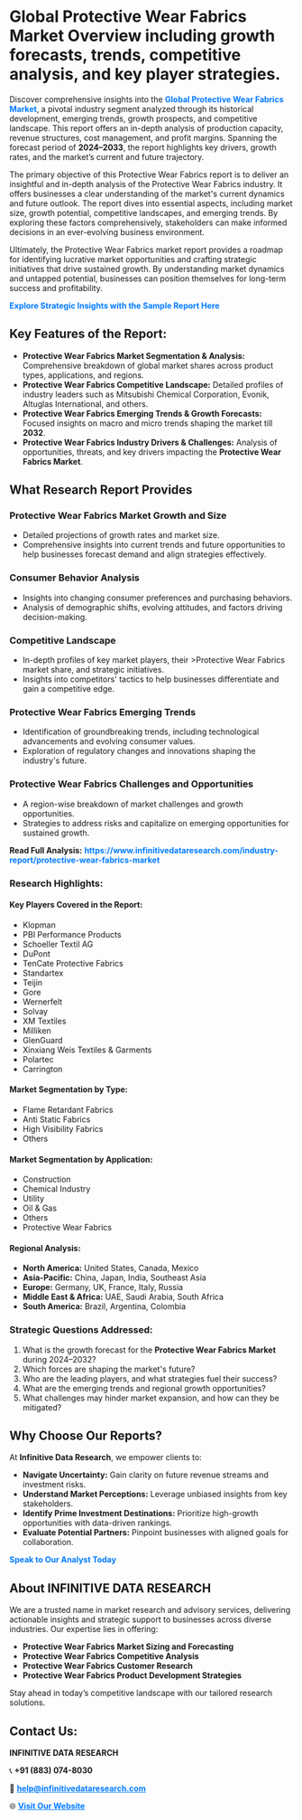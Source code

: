 <h1>Global Protective Wear Fabrics Market Overview including growth forecasts, trends, competitive analysis, and key player strategies.</h1>
<p>
Discover comprehensive insights into the 
<a href="https://www.infinitivedataresearch.com/industry-report/protective-wear-fabrics-market" rel="dofollow" style="color: #007BFF; text-decoration: none;"><strong>Global Protective Wear Fabrics Market</strong></a>, a pivotal industry segment analyzed through its historical development, emerging trends, growth prospects, and competitive landscape. This report offers an in-depth analysis of production capacity, revenue structures, cost management, and profit margins. Spanning the forecast period of <strong>2024–2033</strong>, the report highlights key drivers, growth rates, and the market’s current and future trajectory.
</p>
<p>
The primary objective of this Protective Wear Fabrics report is to deliver an insightful and in-depth analysis of the Protective Wear Fabrics industry. It offers businesses a clear understanding of the market's current dynamics and future outlook. The report dives into essential aspects, including market size, growth potential, competitive landscapes, and emerging trends. By exploring these factors comprehensively, stakeholders can make informed decisions in an ever-evolving business environment.
</p>
<p>
Ultimately, the Protective Wear Fabrics market report provides a roadmap for identifying lucrative market opportunities and crafting strategic initiatives that drive sustained growth. By understanding market dynamics and untapped potential, businesses can position themselves for long-term success and profitability.
</p>
<p>
<a href="https://www.infinitivedataresearch.com/request-sample/reportId=104427" style="color: #007BFF; text-decoration: none;"><strong>Explore Strategic Insights with the Sample Report Here</strong></a>
</p>

<h2>Key Features of the Report:</h2>
<ul>
<li><strong>Protective Wear Fabrics Market Segmentation & Analysis:</strong> Comprehensive breakdown of global market shares across product types, applications, and regions.</li>
<li><strong>Protective Wear Fabrics Competitive Landscape:</strong> Detailed profiles of industry leaders such as Mitsubishi Chemical Corporation, Evonik, Altuglas International, and others.</li>
<li><strong>Protective Wear Fabrics Emerging Trends & Growth Forecasts:</strong> Focused insights on macro and micro trends shaping the market till <strong>2032</strong>.</li>
<li><strong>Protective Wear Fabrics Industry Drivers & Challenges:</strong> Analysis of opportunities, threats, and key drivers impacting the <strong>Protective Wear Fabrics Market</strong>.</li>
</ul>

<h2>What Research Report Provides</h2>
<h3>Protective Wear Fabrics Market Growth and Size</h3>
<ul>
<li>Detailed projections of growth rates and market size.</li>
<li>Comprehensive insights into current trends and future opportunities to help businesses forecast demand and align strategies effectively.</li>
</ul>

<h3>Consumer Behavior Analysis</h3>
<ul>
<li>Insights into changing consumer preferences and purchasing behaviors.</li>
<li>Analysis of demographic shifts, evolving attitudes, and factors driving decision-making.</li>
</ul>

<h3>Competitive Landscape</h3>
<ul>
<li>In-depth profiles of key market players, their >Protective Wear Fabrics market share, and strategic initiatives.</li>
<li>Insights into competitors' tactics to help businesses differentiate and gain a competitive edge.</li>
</ul>

<h3>Protective Wear Fabrics Emerging Trends</h3>
<ul>
<li>Identification of groundbreaking trends, including technological advancements and evolving consumer values.</li>
<li>Exploration of regulatory changes and innovations shaping the industry's future.</li>
</ul>

<h3>Protective Wear Fabrics Challenges and Opportunities</h3>
<ul>
<li>A region-wise breakdown of market challenges and growth opportunities.</li>
<li>Strategies to address risks and capitalize on emerging opportunities for sustained growth.</li>
</ul>
<p><strong>Read Full Analysis:</strong> <a href="https://www.infinitivedataresearch.com/industry-report/protective-wear-fabrics-market" rel="dofollow" style="color: #007BFF; text-decoration: none;"><strong>https://www.infinitivedataresearch.com/industry-report/protective-wear-fabrics-market</strong></a></p>
<h3>Research Highlights:</h3>
<h4>Key Players Covered in the Report:</h4>
<ul><li>Klopman</li><li>PBI Performance Products</li><li>Schoeller Textil AG</li><li>DuPont</li><li>TenCate Protective Fabrics</li><li>Standartex</li><li>Teijin</li><li>Gore</li><li>Wernerfelt</li><li>Solvay</li><li>XM Textiles</li><li>Milliken</li><li>GlenGuard</li><li>Xinxiang Weis Textiles &amp; Garments</li><li>Polartec</li><li>Carrington</li></ul>
<h4>Market Segmentation by Type:</h4>
<ul><li>Flame Retardant Fabrics</li><li>Anti Static Fabrics</li><li>High Visibility Fabrics</li><li>Others</li></ul>
<h4>Market Segmentation by Application:</h4>
<ul><li>Construction</li><li>Chemical Industry</li><li>Utility</li><li>Oil &amp; Gas</li><li>Others</li><li>Protective Wear Fabrics</li></ul>

<h4>Regional Analysis:</h4>
<ul>
<li><strong>North America:</strong> United States, Canada, Mexico</li>
<li><strong>Asia-Pacific:</strong> China, Japan, India, Southeast Asia</li>
<li><strong>Europe:</strong> Germany, UK, France, Italy, Russia</li>
<li><strong>Middle East & Africa:</strong> UAE, Saudi Arabia, South Africa</li>
<li><strong>South America:</strong> Brazil, Argentina, Colombia</li>
</ul>

<h3>Strategic Questions Addressed:</h3>
<ol>
<li>What is the growth forecast for the <strong>Protective Wear Fabrics Market</strong> during 2024–2032?</li>
<li>Which forces are shaping the market's future?</li>
<li>Who are the leading players, and what strategies fuel their success?</li>
<li>What are the emerging trends and regional growth opportunities?</li>
<li>What challenges may hinder market expansion, and how can they be mitigated?</li>
</ol>

<h2>Why Choose Our Reports?</h2>
<p>At <strong>Infinitive Data Research</strong>, we empower clients to:</p>
<ul>
<li><strong>Navigate Uncertainty:</strong> Gain clarity on future revenue streams and investment risks.</li>
<li><strong>Understand Market Perceptions:</strong> Leverage unbiased insights from key stakeholders.</li>
<li><strong>Identify Prime Investment Destinations:</strong> Prioritize high-growth opportunities with data-driven rankings.</li>
<li><strong>Evaluate Potential Partners:</strong> Pinpoint businesses with aligned goals for collaboration.</li>
</ul>
<p><a href="https://www.infinitivedataresearch.com/industry-report/protective-wear-fabrics-market" rel="dofollow" style="color: #007BFF; text-decoration: none;"><strong>Speak to Our Analyst Today</strong></a></p>

<h2>About INFINITIVE DATA RESEARCH</h2>
<p>We are a trusted name in market research and advisory services, delivering actionable insights and strategic support to businesses across diverse industries. Our expertise lies in offering:</p>
<ul>
<li><strong>Protective Wear Fabrics Market Sizing and Forecasting</strong></li>
<li><strong>Protective Wear Fabrics Competitive Analysis</strong></li>
<li><strong>Protective Wear Fabrics Customer Research</strong></li>
<li><strong>Protective Wear Fabrics Product Development Strategies</strong></li>
</ul>
<p>Stay ahead in today’s competitive landscape with our tailored research solutions.</p>

<h2>Contact Us:</h2>
<p><strong>INFINITIVE DATA RESEARCH</strong></p>
<p>📞 <strong>+91 (883) 074-8030</strong></p>
<p>📧 <strong><a href="mailto:help@infinitivedataresearch.com" style="color: #007BFF;">help@infinitivedataresearch.com</a></strong></p>
<p>🌐 <strong><a href="https://www.infinitivedataresearch.com" rel="dofollow" style="color: #007BFF;">Visit Our Website</a></strong></p>